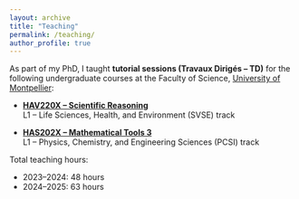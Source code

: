 ```yaml
---
layout: archive
title: "Teaching"
permalink: /teaching/
author_profile: true
---
```


As part of my PhD, I taught **tutorial sessions (Travaux Dirigés – TD)** for the following undergraduate courses at the Faculty of Science, [University of Montpellier](https://www.umontpellier.fr/en/):

- **[HAV220X – Scientific Reasoning](https://formations-en.umontpellier.fr/fr/formations/licence-XA/l1-portail-sciences-de-la-vie-sante-environnement-svse-KNYLZM0G/l1-svse-pcav-KNYM5OKM/raisonnement-scientifique-KO8EMTHF.html)**  
  L1 – Life Sciences, Health, and Environment (SVSE) track

- **[HAS202X – Mathematical Tools 3](https://formations-en.umontpellier.fr/fr/formations/licence-XA/l1-portail-physique-chimie-sciences-de-l-ingenieur-pcsi-KNYLA3DV/l1-pcsi-KNYLVTBJ/choix-profils-KO8E4WJC/profil-eea-KO8E4XLA/outils-mathematiques-3-KO8E2X83.html)**  
  L1 – Physics, Chemistry, and Engineering Sciences (PCSI) track

Total teaching hours:  
- 2023–2024: 48 hours  
- 2024–2025: 63 hours

